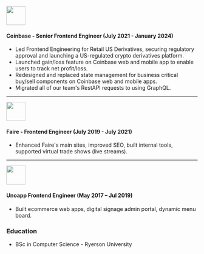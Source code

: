 [<img src="https://github.com/user-attachments/assets/5ca941d6-ae26-4433-8aa6-fa644747a085" height="50" />](https://www.coinbase.com/)
#### Coinbase - Senior Frontend Engineer (July 2021 - January 2024)

- Led Frontend Engineering for Retail US Derivatives, securing regulatory approval and launching a US-regulated crypto derivatives platform.
- Launched gain/loss feature on Coinbase web and mobile app to enable users to track net profit/loss.
- Redesigned and replaced state management for business critical buy/sell components on Coinbase web and mobile apps.
- Migrated all of our team's RestAPI requests to using GraphQL.

-----

[<img src="https://github.com/user-attachments/assets/0a7d03f5-b5cf-4f61-a0a5-a47abe1e3f6e" height="50" />](https://www.faire.com)
#### Faire - Frontend Engineer (July 2019 - July 2021)

- Enhanced Faire's main sites, improved SEO, built internal tools, supported virtual trade shows (live streams).

-----

[<img src="https://github.com/user-attachments/assets/c0b535b2-f775-4a74-9025-54954106d130" height="50" />](https://unoapp.com/)
#### Unoapp Frontend Engineer (May 2017 – Jul 2019)
- Built ecommerce web apps, digital signage admin portal, dynamic menu board.

### Education
- BSc in Computer Science - Ryerson University
